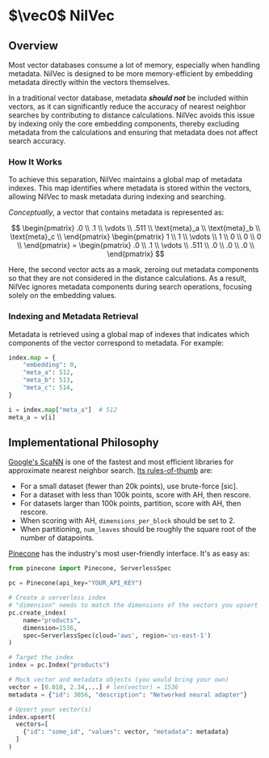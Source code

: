 # $\vec0$ NilVec

## Overview

Most vector databases consume a lot of memory, especially when handling metadata. NilVec is designed to be more
memory-efficient by embedding metadata directly within the vectors themselves.

In a traditional vector database, metadata ***should not*** be included within vectors, as it can significantly reduce
the accuracy of nearest neighbor searches by contributing to distance calculations. NilVec avoids this issue by indexing
only the core embedding components, thereby excluding metadata from the calculations and ensuring that metadata does not
affect search accuracy.

### How It Works

To achieve this separation, NilVec maintains a global map of metadata indexes. This map identifies where metadata is
stored within the vectors, allowing NilVec to mask metadata during indexing and searching.

*Conceptually*, a vector that contains metadata is represented as:

$$
\begin{pmatrix}
.0 \\
.1 \\
\vdots \\
.511 \\
\text{meta}_a \\
\text{meta}_b \\
\text{meta}_c \\
\end{pmatrix}
\begin{pmatrix}
1 \\
1 \\
\vdots \\
1 \\
0 \\
0 \\
0 \\
\end{pmatrix} = \begin{pmatrix}
.0 \\
.1 \\
\vdots \\
.511 \\
.0 \\
.0 \\
.0 \\
\end{pmatrix}
$$

Here, the second vector acts as a mask, zeroing out metadata components so that they are not considered in
the distance calculations. As a result, NilVec ignores metadata components during search operations, focusing solely on
the embedding values.

### Indexing and Metadata Retrieval

Metadata is retrieved using a global map of indexes that indicates which components of the vector correspond to
metadata. For example:

```python
index.map = {
    "embedding": 0,
    "meta_a": 512,
    "meta_b": 513,
    "meta_c": 514,
}

i = index.map["meta_a"]  # 512
meta_a = v[i]
```

## Implementational Philosophy

[Google's ScaNN](https://github.com/google-research/google-research/tree/master/scann) is one of the fastest and most
efficient libraries for approximate nearest neighbor search.
[Its rules-of-thumb](https://github.com/google-research/google-research/blob/master/scann/docs/algorithms.md) are:

- For a small dataset (fewer than $20 \text{k}$ points), use brute-force \[sic\].
- For a dataset with less than $100 \text{k}$ points, score with AH, then rescore.
- For datasets larger than $100 \text{k}$ points, partition, score with AH, then rescore.
- When scoring with AH, `dimensions_per_block` should be set to $2$.
- When partitioning, `num_leaves` should be roughly the square root of the number of datapoints.

[Pinecone](https://docs.pinecone.io/home) has the industry's most user-friendly interface. It's as easy as:

```python
from pinecone import Pinecone, ServerlessSpec

pc = Pinecone(api_key="YOUR_API_KEY")

# Create a serverless index 
# "dimension" needs to match the dimensions of the vectors you upsert
pc.create_index(
    name="products",
    dimension=1536, 
    spec=ServerlessSpec(cloud='aws', region='us-east-1') 
)

# Target the index
index = pc.Index("products")

# Mock vector and metadata objects (you would bring your own)
vector = [0.010, 2.34,...] # len(vector) = 1536
metadata = {"id": 3056, "description": "Networked neural adapter"}

# Upsert your vector(s)
index.upsert(
  vectors=[
    {"id": "some_id", "values": vector, "metadata": metadata}
  ]
) 
```
